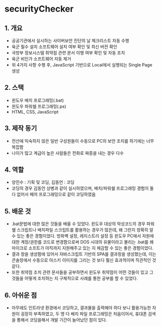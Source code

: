 # securityChecker
## 1. 개요
- 공공기관에서 실시하는 사이버보안 진단의 날 체크리스트 자동 수행
- 육군 필수 설치 소프트웨어 설치 여부 확인 및 최신 버전 확인
- 국방부 정보시스템 취약점 관련 문서 이행 여부 확인 및 자동 조치
- 육군 비인가 소프트웨어 자동 제거
- 위 4가지 사항 수행 후, JavaScript 기반으로 Local에서 실행되는 Single Page 생성

## 2. 스택
- 윈도우 배치 프로그래밍(.bat)
- 윈도우 파워쉘 프로그래밍(.ps)
- HTML, CSS, JavaScript

## 3. 제작 동기
- 전산에 익숙하지 않은 일반 구성원들이 수동으로 PC의 보안 조치를 하기에는 너무 복잡함
- 나이가 많고 계급이 높은 사람들은 전화로 짜증을 내는 경우 다수

## 4. 역할
- 양진수 :  기획 및 코딩, 김동언 : 코딩
- 코딩의 경우 김동언 상병과 같이 실시하였으며, 배치/파워쉘 프로그래밍 경험이 둘 다 없어서 페어 프로그래밍으로 같이 코딩하였음

## 5. 배운 것
- .bat문법에 대한 많은 것들을 배울 수 있었다. 윈도우 대상의 악성코드의 경우 파워쉘 스크립트나 배치파일 스크립트를 활용하는 경우가 많은데, 
 왜 그런지 정확히 알 수 있는 좋은 경험이었다. 방화벽 설정, 레지스트리 설정 등 윈도우 PC에서 자원에대한 계정/권한를 코드로 변경함으로써
 DOS 시대의 유물이라고 불리는 .bat를 왜 마이크로 소프트가 아직까지 지원해주고 있는 지 체감할 수 있는 좋은 경험이었다.
- 결과 창을 생성함에 있어서 자바스크립트 기반의 SPA를 결과창을 생성했는데, 이는 콘솔창에서 수동으로 아스키 이미지를 그리는 것 보다
훨신 효과적이며 직관적인 것 같다.
- 또한 취약점 조치 관련 문서들을 공부하면서 윈도우 취약점이 어떤 것들이 있고 그것들을 어떻게 조치하는 지 구체적으로 사례를 통한 공부를 할 수 있었다.

## 6. 아쉬운 점
- 아무래도 인트라넷 환경에서 코딩하고, 결과물을 출력해야 하다 보니 활용가능한 자원이 굉장히 부족하였고, 두 명 다 배치 파일 프로그래밍은 
처음이어서, 휴대폰 검색을 통해서 코딩을해서 개발 기간이 늘어났던 점이 있다.
